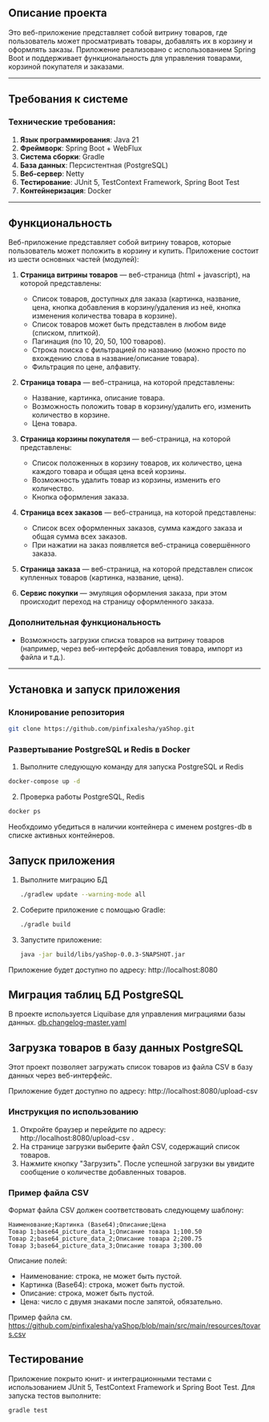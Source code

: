 
## Описание проекта

Это веб-приложение представляет собой витрину товаров, где пользователь может просматривать товары, добавлять их в корзину и оформлять заказы. Приложение реализовано с использованием Spring Boot и поддерживает функциональность для управления товарами, корзиной покупателя и заказами.

---

## Требования к системе

### Технические требования:
1. **Язык программирования**: Java 21
2. **Фреймворк**: Spring Boot + WebFlux
3. **Система сборки**: Gradle
4. **База данных**: Персистентная (PostgreSQL)
5. **Веб-сервер**: Netty
6. **Тестирование**: JUnit 5, TestContext Framework, Spring Boot Test
7. **Контейнеризация**: Docker

---

## Функциональность

Веб-приложение представляет собой витрину товаров, которые пользователь может положить в корзину и купить. Приложение состоит из шести основных частей (модулей):

1. **Страница витрины товаров** — веб-страница (html + javascript), на которой представлены:
    - Список товаров, доступных для заказа (картинка, название, цена, кнопка добавления в корзину/удаления из неё, кнопка изменения количества товара в корзине).
    - Список товаров может быть представлен в любом виде (списком, плиткой).
    - Пагинация (по 10, 20, 50, 100 товаров).
    - Строка поиска с фильтрацией по названию (можно просто по вхождению слова в название/описание товара).
    - Фильтрация по цене, алфавиту.

2. **Страница товара** — веб-страница, на которой представлены:
    - Название, картинка, описание товара.
    - Возможность положить товар в корзину/удалить его, изменить количество в корзине.
    - Цена товара.

3. **Страница корзины покупателя** — веб-страница, на которой представлены:
    - Список положенных в корзину товаров, их количество, цена каждого товара и общая цена всей корзины.
    - Возможность удалить товар из корзины, изменить его количество.
    - Кнопка оформления заказа.

4. **Страница всех заказов** — веб-страница, на которой представлены:
    - Список всех оформленных заказов, сумма каждого заказа и общая сумма всех заказов.
    - При нажатии на заказ появляется веб-страница совершённого заказа.

5. **Страница заказа** — веб-страница, на которой представлен список купленных товаров (картинка, название, цена).

6. **Сервис покупки** — эмуляция оформления заказа, при этом происходит переход на страницу оформленного заказа.

### Дополнительная функциональность

- Возможность загрузки списка товаров на витрину товаров (например, через веб-интерфейс добавления товара, импорт из файла и т.д.).

---

## Установка и запуск приложения

### Клонирование репозитория

```bash
git clone https://github.com/pinfixalesha/yaShop.git 
```

### Развертывание PostgreSQL и Redis в Docker

1. Выполните следующую команду для запуска PostgreSQL и Redis
```bash
docker-compose up -d 
```
2. Проверка работы PostgreSQL, Redis
```bash
docker ps 
```
Необхдоимо убедиться в наличии контейнера с именем postgres-db в списке активных контейнеров.

## Запуск приложения

1. Выполните миграцию БД
   ```bash
   ./gradlew update --warning-mode all
   ```
2. Соберите приложение с помощью Gradle:
   ```bash
   ./gradle build
   ```
4. Запустите приложение:
   ```bash
   java -jar build/libs/yaShop-0.0.3-SNAPSHOT.jar
   ```

Приложение будет доступно по адресу: http://localhost:8080

## Миграция таблиц БД PostgreSQL

В проекте используется Liquibase для управления миграциями базы данных.
[db.changelog-master.yaml](src%2Fmain%2Fresources%2Fdb%2Fchangelog%2Fdb.changelog-master.yaml)

## Загрузка товаров в базу данных PostgreSQL

Этот проект позволяет загружать список товаров из файла CSV в базу данных через веб-интерфейс.

Приложение будет доступно по адресу: http://localhost:8080/upload-csv

### Инструкция по использованию
1. Откройте браузер и перейдите по адресу: http://localhost:8080/upload-csv .
2. На странице загрузки выберите файл CSV, содержащий список товаров.
3. Нажмите кнопку "Загрузить". После успешной загрузки вы увидите сообщение о количестве добавленных товаров.

### Пример файла CSV
 Формат файла CSV должен соответствовать следующему шаблону:

```csv
Наименование;Картинка (Base64);Описание;Цена
Товар 1;base64_picture_data_1;Описание товара 1;100.50
Товар 2;base64_picture_data_2;Описание товара 2;200.75
Товар 3;base64_picture_data_3;Описание товара 3;300.00
```

Описание полей:
- Наименование: строка, не может быть пустой.
- Картинка (Base64): строка, может быть пустой.
- Описание: строка, может быть пустой.
- Цена: число с двумя знаками после запятой, обязательно.

Пример файла см. https://github.com/pinfixalesha/yaShop/blob/main/src/main/resources/tovars.csv

## Тестирование

Приложение покрыто юнит- и интеграционными тестами с использованием JUnit 5, TestContext Framework и Spring Boot Test. Для запуска тестов выполните:

   ```bash
   gradle test
   ```